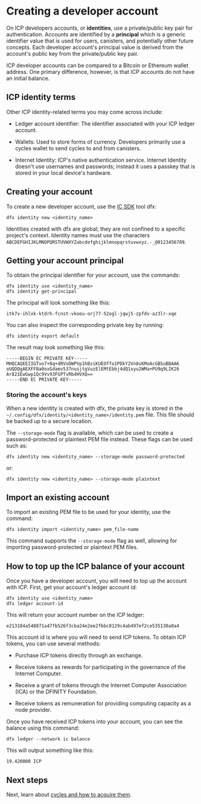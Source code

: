 # Creating a developer account

On ICP developers accounts, or **identities**, use a private/public key pair for authentication. Accounts are identified by a **principal** which is a generic identifier value that is used for users, canisters, and potentially other future concepts. Each developer account's principal value is derived from the account's public key from the private/public key pair. 

ICP developer accounts can be compared to a Bitcoin or Ethereum wallet address. One primary difference, however, is that ICP accounts do not have an initial balance. 

## ICP identity terms

Other ICP identity-related terms you may come across include:

- Ledger account identifier: The identifier associated with your ICP ledger account.

- Wallets: Used to store forms of currency. Developers primarily use a cycles wallet to send cycles to and from canisters.

- Internet Identity: ICP's native authentication service. Internet Identity doesn't use usernames and passwords; instead it uses a passkey that is stored in your local device's hardware.

## Creating your account

To create a new developer account, use the [IC SDK](install/index.mdx) tool dfx:

```
dfx identity new <identity_name>
```

Identities created with dfx are global; they are not confined to a specific project's context. Identity names must use the characters `ABCDEFGHIJKLMNOPQRSTUVWXYZabcdefghijklmnopqrstuvwxyz.-_@0123456789`.

## Getting your account principal

To obtain the principal identifier for your account, use the commands:

```
dfx identity use <identity_name>
dfx identity get-principal
```

The principal will look something like this:

```
itk7v-ihlxk-ktdrh-fcnst-vkoou-orj77-52ogl-jqwj5-zpfdv-az3lr-xqe
```

You can also inspect the corresponding private key by running:

```
dfx identity export default
```

The result may look something like this:

```
-----BEGIN EC PRIVATE KEY-----
MHQCAQEEIIGTvo7+8q+dRVoDWPVp1hBziKUEOffo1PDkY2Vn8sKMoAcGBSuBBAAK
oUQDQgAEXFFBa0oxGdamv537nusjtgVuzElEMtEbbj4dQ1xyu2WMa+PU9q9LIK26
Ar821EwGwp1Qc9Vv93FGPTvRb4HVXQ==
-----END EC PRIVATE KEY-----
```


### Storing the account's keys

When a new identity is created with dfx, the private key is stored in the `~/.config/dfx/identity/<identity_name>/identity.pem` file. This file should be backed up to a secure location.

The `--storage-mode` flag is available, which can be used to create a password-protected or plaintext PEM file instead. These flags can be used such as:

```
dfx identity new <identity_name> --storage-mode password-protected
```

or:

```
dfx identity new <identity_name> --storage-mode plaintext
```

## Import an existing account

To import an existing PEM file to be used for your identity, use the command:

```
dfx identity import <identity_name> pem_file-name
```

This command supports the `--storage-mode` flag as well, allowing for importing password-protected or plaintext PEM files.

## How to top up the ICP balance of your account

Once you have a developer account, you will need to top up the account with ICP. First, get your account's ledger account id:

```
dfx identity use <identity_name>
dfx ledger account-id
```

This will return your account number on the ICP ledger:

```
e213184a548871a47fb526f3cba24e2ee2fbbc8129c4ab497ef2ce535130a0a4
```

This account id is where you will need to send ICP tokens. To obtain ICP tokens, you can use several methods:

- Purchase ICP tokens directly through an exchange.

- Receive tokens as rewards for participating in the governance of the Internet Computer.

- Receive a grant of tokens through the Internet Computer Association (ICA) or the DFINITY Foundation.

- Receive tokens as remuneration for providing computing capacity as a node provider.


Once you have received ICP tokens into your account, you can see the balance using this command:

```
dfx ledger --network ic balance
```

This will output something like this:

```
19.420000 ICP
```

## Next steps 

Next, learn about [cycles and how to acquire them](./cycles/cycles-faucet.md).